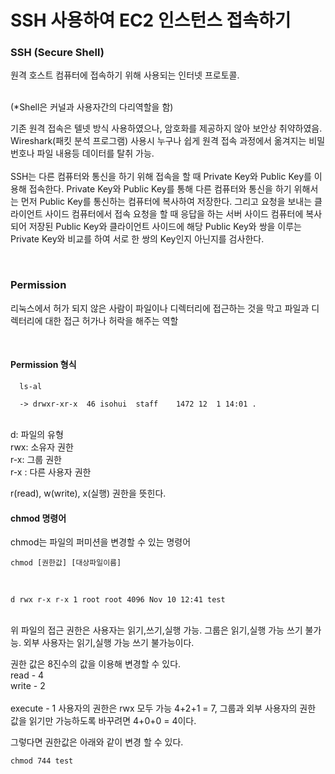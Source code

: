 # SSH 사용하여 EC2 인스턴스 접속하기

### SSH (Secure Shell)

원격 호스트 컴퓨터에 접속하기 위해 사용되는 인터넷 프로토콜.

<br/>
(*Shell은 커널과 사용자간의 다리역할을 함)

기존 원격 접속은 텔넷 방식 사용하였으나, 암호화를 제공하지 않아 보안상 취약하였음. Wireshark(패킷 분석 프로그램) 사용시 누구나 쉽게 원격 접속 과정에서 옮겨지는 비밀번호나 파일 내용등 데이터를 탈취 가능.
<br/>
<br/>
SSH는 다른 컴퓨터와 통신을 하기 위해 접속을 할 때 Private Key와 Public Key를 이용해 접속한다.
Private Key와 Public Key를 통해 다른 컴퓨터와 통신을 하기 위해서는 먼저 Public Key를 통신하는 컴퓨터에 복사하여 저장한다. 그리고 요청을 보내는 클라이언트 사이드 컴퓨터에서 접속 요청을 할 때 응답을 하는 서버 사이드 컴퓨터에 복사되어 저장된 Public Key와 클라이언트 사이드에 해당 Public Key와 쌍을 이루는 Private Key와 비교를 하여 서로 한 쌍의 Key인지 아닌지를 검사한다.

<br/>

### Permission

리눅스에서 허가 되지 않은 사람이 파일이나 디렉터리에 접근하는 것을 막고 파일과 디렉터리에 대한 접근 허가나 허락을 해주는 역할

<br/>

#### Permission 형식

```
  ls-al

  -> drwxr-xr-x  46 isohui  staff    1472 12  1 14:01 .
```

<br/>
d: 파일의 유형
<br/>
rwx: 소유자 권한
<br/>
r-x: 그룹 권한
<br/>
r-x : 다른 사용자 권한

<br/>

r(read), w(write), x(실행) 권한을 뜻힌다.

#### chmod 명령어

chmod는 파일의 퍼미션을 변경할 수 있는 명령어

```
chmod [권한값] [대상파일이름]
```

<br/>

```
d rwx r-x r-x 1 root root 4096 Nov 10 12:41 test
```

<br/>
위 파일의 접근 권한은 사용자는 읽기,쓰기,실행 가능. 그룹은 읽기,실행 가능 쓰기 불가능. 외부 사용자는 읽기,실행 가능 쓰기 불가능이다.
<br/>

권한 값은 8진수의 값을 이용해 변경할 수 있다.
<br/>
read - 4
<br/>
write - 2
<br/>
<br/>
execute - 1
사용자의 권한은 rwx 모두 가능 4+2+1 = 7, 그룹과 외부 사용자의 권한 값을 읽기만 가능하도록 바꾸려면 4+0+0 = 4이다.

그렇다면 권한값은 아래와 같이 변경 할 수 있다.

```
chmod 744 test
```
